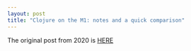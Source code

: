 ```yaml
---
layout: post
title: "Clojure on the M1: notes and a quick comparison"
---
```


The original post from 2020 is [HERE](https://jme.github.io/clj-m1-notes/)










 




  

  
















